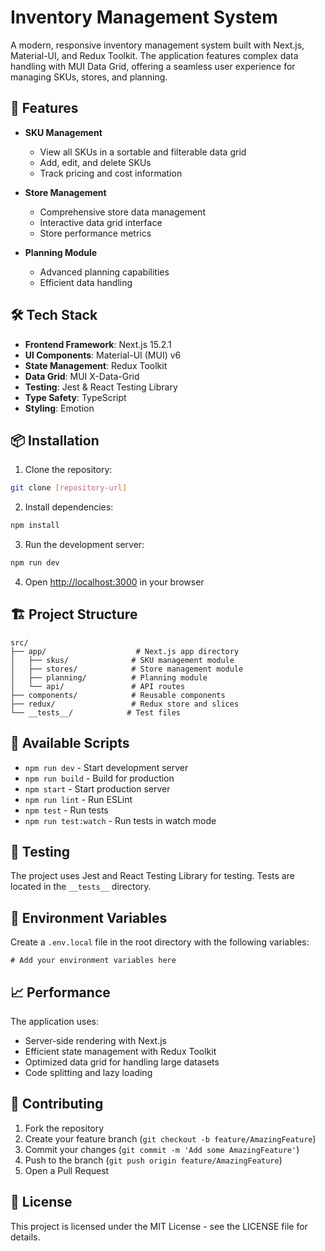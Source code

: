 # Inventory Management System

A modern, responsive inventory management system built with Next.js, Material-UI, and Redux Toolkit. The application features complex data handling with MUI Data Grid, offering a seamless user experience for managing SKUs, stores, and planning.

## 🚀 Features

- **SKU Management**

  - View all SKUs in a sortable and filterable data grid
  - Add, edit, and delete SKUs
  - Track pricing and cost information

- **Store Management**

  - Comprehensive store data management
  - Interactive data grid interface
  - Store performance metrics

- **Planning Module**
  - Advanced planning capabilities
  - Efficient data handling

## 🛠️ Tech Stack

- **Frontend Framework**: Next.js 15.2.1
- **UI Components**: Material-UI (MUI) v6
- **State Management**: Redux Toolkit
- **Data Grid**: MUI X-Data-Grid
- **Testing**: Jest & React Testing Library
- **Type Safety**: TypeScript
- **Styling**: Emotion

## 📦 Installation

1. Clone the repository:

```bash
git clone [repository-url]
```

2. Install dependencies:

```bash
npm install
```

3. Run the development server:

```bash
npm run dev
```

4. Open [http://localhost:3000](http://localhost:3000) in your browser

## 🏗️ Project Structure

```
src/
├── app/                    # Next.js app directory
│   ├── skus/              # SKU management module
│   ├── stores/            # Store management module
│   ├── planning/          # Planning module
│   └── api/               # API routes
├── components/            # Reusable components
├── redux/                 # Redux store and slices
└── __tests__/            # Test files

```

## 📝 Available Scripts

- `npm run dev` - Start development server
- `npm run build` - Build for production
- `npm start` - Start production server
- `npm run lint` - Run ESLint
- `npm test` - Run tests
- `npm run test:watch` - Run tests in watch mode

## 🧪 Testing

The project uses Jest and React Testing Library for testing. Tests are located in the `__tests__` directory.

## 🔐 Environment Variables

Create a `.env.local` file in the root directory with the following variables:

```env
# Add your environment variables here
```

## 📈 Performance

The application uses:

- Server-side rendering with Next.js
- Efficient state management with Redux Toolkit
- Optimized data grid for handling large datasets
- Code splitting and lazy loading

## 🤝 Contributing

1. Fork the repository
2. Create your feature branch (`git checkout -b feature/AmazingFeature`)
3. Commit your changes (`git commit -m 'Add some AmazingFeature'`)
4. Push to the branch (`git push origin feature/AmazingFeature`)
5. Open a Pull Request

## 📄 License

This project is licensed under the MIT License - see the LICENSE file for details.
